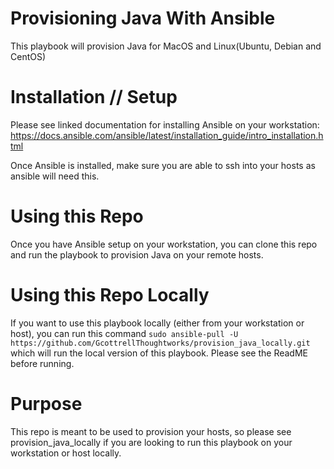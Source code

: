 # Provisioning Java With Ansible
This playbook will provision Java for MacOS and Linux(Ubuntu, Debian and CentOS)

# Installation // Setup
Please see linked documentation for installing Ansible on your workstation: https://docs.ansible.com/ansible/latest/installation_guide/intro_installation.html

Once Ansible is installed, make sure you are able to ssh into your hosts as ansible will need this. 

# Using this Repo

Once you have Ansible setup on your workstation, you can clone this repo and run the playbook to provision Java on your remote hosts.

# Using this Repo Locally

If you want to use this playbook locally (either from your workstation or host), you can run this command ```sudo ansible-pull -U https://github.com/GcottrellThoughtworks/provision_java_locally.git``` which will run the local version of this playbook. Please see the ReadME before running. 

# Purpose

This repo is meant to be used to provision your hosts, so please see provision_java_locally if you are looking to run this playbook on your workstation or host locally.
